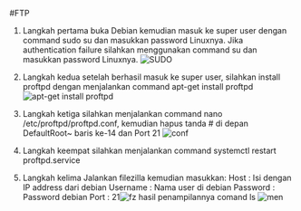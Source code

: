 #FTP

1. Langkah pertama buka Debian kemudian masuk ke super user dengan command sudo su dan masukkan password Linuxnya. Jika authentication failure silahkan menggunakan command su dan masukkan password Linuxnya.
![SUDO](https://user-images.githubusercontent.com/112459285/197343048-bc4382bf-db62-4b80-b256-ef8fdae2e259.png)


2. Langkah kedua setelah berhasil masuk ke super user, silahkan install proftpd dengan menjalankan command apt-get install proftpd
![apt-get install proftpd](https://user-images.githubusercontent.com/112459285/197343101-5546fa96-e5c8-4e2b-9a15-cdbf7fb22ea0.png)


3. Langkah ketiga silahkan menjalankan command nano /etc/proftpd/proftpd.conf, kemudian hapus tanda # di depan DefaultRoot~ baris ke-14 dan Port 21 ![conf](https://user-images.githubusercontent.com/112459285/197343337-ca89b640-65f0-4420-80c6-903a9475e3cb.png)


4. Langkah keempat silahkan menjalankan command systemctl restart proftpd.service

5. Langkah kelima Jalankan filezilla kemudian masukkan: Host : Isi dengan IP address dari debian Username : Nama user di debian Password : Password debian Port : 21![fz](https://user-images.githubusercontent.com/112459285/197343650-e06d2de9-efb8-4528-bd59-25125d8d3ecc.png) hasil penampilannya comand ls
![men](https://user-images.githubusercontent.com/112459285/197343688-1a4954fd-4475-418e-9665-84919dea605f.png)
